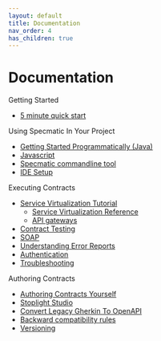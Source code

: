 ```yaml
---
layout: default
title: Documentation
nav_order: 4
has_children: true
---
```


# Documentation

Getting Started
* [5 minute quick start](/documentation/command_line.html)

Using Specmatic In Your Project
* [Getting Started Programmatically (Java)](/documentation/getting_started_programmatically.html)
* [Javascript](/documentation/specmatic_for_javascript.html)
* [Specmatic commandline tool](/documentation/command_line.html)
* [IDE Setup](/documentation/syntax_highlighting.html)

Executing Contracts
* [Service Virtualization Tutorial](/documentation/service_virtualization_tutorial.html)
  * [Service Virtualization Reference](/documentation/service_virtualisation.html)
  * [API gateways](/documentation/api_gateways.html)
* [Contract Testing](/documentation/contract_tests.html)
* [SOAP](/documentation/soap.html)
* [Understanding Error Reports](/documentation/reading_reports.html)
* [Authentication](/documentation/authentication.html)
* [Troubleshooting](/documentation/troubleshooting.html)

Authoring Contracts
* [Authoring Contracts Yourself](/documentation/authoring_contracts.html)
* [Stoplight Studio](https://stoplight.io/studio)
* [Convert Legacy Gherkin To OpenAPI](/documentation/convert_gherkin_to_openapi.html)
* [Backward compatibility rules](/documentation/backward_compatibility_rules.html)
* [Versioning](/documentation/Versioning.html)
